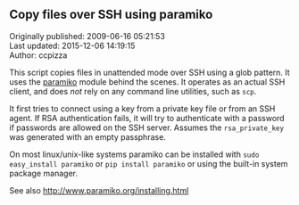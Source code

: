 ## Copy files over SSH using paramiko  
Originally published: 2009-06-16 05:21:53  
Last updated: 2015-12-06 14:19:15  
Author: ccpizza   
  
This script copies files in unattended mode over SSH using a glob pattern. It uses the [paramiko](http://www.lag.net/paramiko/) module behind the scenes. It operates as an actual SSH client, and does *not* rely on any command line utilities, such as `scp`.

It first tries to connect using a key from a private key file or from an SSH agent. If RSA authentication fails, it will try to authenticate with a password if passwords are allowed on the SSH server.
Assumes the `rsa_private_key` was generated with an empty passphrase.

On most linux/unix-like systems paramiko can be installed with `sudo easy_install paramiko` or `pip install paramiko` or using the built-in system package manager.

See also http://www.paramiko.org/installing.html